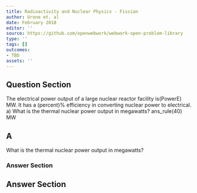 ```yaml
---
title: Radioactivity and Nuclear Physics - Fission
author: Urone et. al
date: February 2018
editor: ''
source: https://github.com/openwebwork/webwork-open-problem-library
type: ''
tags: []
outcomes:
- TBD
assets: ''
---
```


## Question Section 

The electrical power output of a large nuclear reactor facility is(PowerE) MW. It has a
(percent)% efficiency in converting nuclear power to electrical. 
a) What is the thermal nuclear power output in megawatts? 
ans_rule(40) MW
## A
What is the thermal nuclear power output in megawatts? 
### Answer Section


## Answer Section

